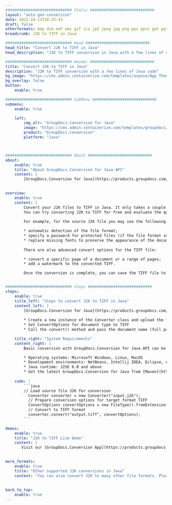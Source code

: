 ```yaml
---
############################# Static ############################
layout: "auto-gen-conversion"
date: 2022-10-13T18:25:43
draft: false
otherformats: bmp dcm emf emz gif ico jp2 jpeg jpg png pps ppsx ppt pptx psb psd svg svgz tga tif tiff webp wmf wmz
breadcrumb: J2K to TIFF in Java

############################# Head ############################
head_title: "Convert J2K to TIFF in Java"
head_description: "J2K to TIFF conversion in Java with a few lines of code. Convert over 160 file formats using the GroupDocs document conversion API for Java"

############################# Header ############################
title: "Convert J2K to TIFF in Java"
description: "J2K to TIFF conversion with a few lines of Java code"
bg_image: "https://cms.admin.containerize.com/templates/aspose/App_Themes/V3/images/bg/header1.png"
bg_overlay: false
button:
    enable: true

############################# SubMenu ############################
submenu:
    enable: true

    left:
        img_alt: "GroupDocs.Conversion for Java"
        image: "https://cms.admin.containerize.com/templates/groupdocs/images/product-logos/90x90-noborder/groupdocs-conversion-java.png"
        product: "GroupDocs.Conversion"
        platform: "Java"



############################# About ############################
about:
    enable: true
    title: "About GroupDocs.Conversion for Java API"
    content: |
        [GroupDocs.Conversion for Java](https://products.groupdocs.com/conversion/java/) is an advanced file format conversion API for converting between popular image and document formats such as Microsoft Office, OpenDocument, PDF, HTML, email, CAD. and much more with just a few lines of code. The native API automatically detects the formats of the original documents and offers many options for customizing the converted documents. Along with the function of extracting information from a document, it also supports caching of the conversion results to the local disk by default. However, any type of cache storage can be supported by implementing the appropriate interfaces - Amazon S3, Dropbox, Google Drive, Windows Azure, Reddis, or any others.
    

overview:
    enable: true
    content: |
        Convert your J2K files to TIFF in Java. It only takes a couple of lines of Java code on any platform of your choice, such as Windows, Linux, macOS.
        You can try converting J2K to TIFF for free and evaluate the quality of the conversion results. Along with simple file conversion scripts, you can try more sophisticated options for loading the J2K source file and storing the TIFF output. 
        
        For example, for the source J2K file you may use the following load options:

        * automatic detection of the file format;
        * specify a password for protected files (if the file format supports it);
        * replace missing fonts to preserve the appearance of the document.
        
        There are also advanced convert options for the TIFF file:

        * convert a specific page of a document or a range of pages;
        * add a watermark to the converted TIFF.

        Once the conversion is complete, you can save the TIFF file to your local file path or to any third party storage such as FTP, Amazon S3, Google Drive, Dropbox etc. Please note - to convert J2K to TIFF, you do not need to install any additional software, such as MS Office, Open Office, Adobe Acrobat Reader etc.


############################# Steps ############################
steps:
    enable: true
    title_left: "Steps to convert J2K to TIFF in Java"
    content_left: |
        [GroupDocs.Conversion for Java](https://products.groupdocs.com/conversion/java/) allows developers to easily convert J2K file to TIFF with a few lines of code.
        
        * Create a new instance of the Converter class and upload the file J2K with the full path
        * Set ConvertOptions for document type to TIFF
        * Call the convert() method and pass the document name (full path) and format (TIFF) as a parameter

    title_right: "System Requirements"
    content_right: |
        Basic conversion with GroupDocs.Conversion for Java API can be done with just a few lines of code. Our APIs are supported on all major platforms and operating systems. Before executing the code below, make sure you have the following prerequisites installed on your system.

        * Operating systems: Microsoft Windows, Linux, MacOS
        * Development environments: NetBeans, Intellij IDEA, Eclipse, etc.
        * Java runtime: J2SE 6.0 and above
        * Get the latest GroupDocs.Conversion for Java from [Maven](https://repository.groupdocs.com/webapp/#/artifacts/browse/tree/General/repo/com/groupdocs/groupdocs-conversion)
         
    code: |
        ```java    
        // Load source file J2K for conversion
          Converter converter = new Converter("input.j2k");
          // Prepare conversion options for target format TIFF
          ConvertOptions convertOptions = new FileType().fromExtension("tiff").getConvertOptions();
          // Convert to TIFF format
          converter.convert("output.tiff", convertOptions);
        ```

demos:
    enable: true
    title: "J2K to TIFF Live Demo"
    content: |
       Visit our [GroupDocs.Conversion App](https://products.groupdocs.app/conversion/family) website and try J2K to TIFF conversion now. The free demo has the following benefits
          

more_formats:
    enable: true
    title: "Other supported J2K conversions in Java"
    content: "You can also convert J2K to many other file formats. Please see the list below."
       
       
back_to_top:
    enable: true
---
```

